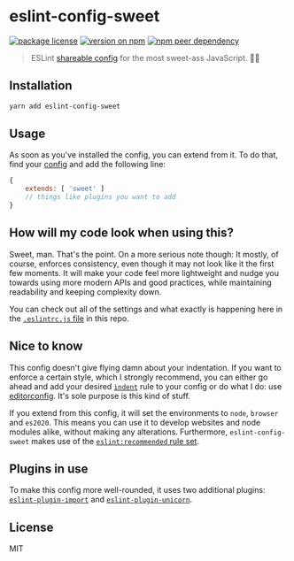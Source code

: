 # eslint-config-sweet

[![package license](https://img.shields.io/npm/l/eslint-config-sweet)](license) [![version on npm](https://img.shields.io/npm/v/eslint-config-sweet)](https://www.npmjs.com/package/eslint-config-sweet) [![npm peer dependency](https://img.shields.io/npm/dependency-version/eslint-config-sweet/peer/eslint?label=eslint%20peer%20dep)](https://github.com/eslint/eslint)

> ESLint [shareable config](https://eslint.org/docs/developer-guide/shareable-configs.html) for the most sweet-ass JavaScript. 🤙🏼

## Installation

```bash
yarn add eslint-config-sweet
```

## Usage

As soon as you've installed the config, you can extend from it. To do that, find your [config](https://eslint.org/docs/user-guide/configuring#extending-configuration-files) and add the following line:

```js
{
	extends: [ 'sweet' ]
	// things like plugins you want to add
}
```

## How will my code look when using this?

Sweet, man. That's the point. On a more serious note though: It mostly, of course, enforces consistency, even though it may not look like it the first few moments. It will make your code feel more lightweight and nudge you towards using more modern APIs and good practices, while maintaining readability and keeping complexity down.

You can check out all of the settings and what exactly is happening here in the [`.eslintrc.js` file](.eslintrc.js) in this repo.

## Nice to know

This config doesn't give flying damn about your indentation. If you want to enforce a certain style, which I strongly recommend, you can either go ahead and add your desired [`indent`](https://eslint.org/docs/rules/indent) rule to your config or do what I do: use [editorconfig](https://editorconfig.org/). It's sole purpose is this kind of stuff.

If you extend from this config, it will set the environments to `node`, `browser` and `es2020`. This means you can use it to develop websites and node modules alike, without making any alterations. Furthermore, `eslint-config-sweet` makes use of the [`eslint:recommended` rule set](https://eslint.org/docs/user-guide/configuring#using-eslint-recommended).

## Plugins in use

To make this config more well-rounded, it uses two additional plugins: [`eslint-plugin-import`](https://github.com/benmosher/eslint-plugin-import) and [`eslint-plugin-unicorn`](https://github.com/sindresorhus/eslint-plugin-unicorn).

## License

MIT

